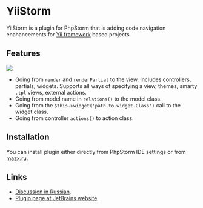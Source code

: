YiiStorm
========

YiiStorm is a plugin for PhpStorm that is adding code navigation enahancements
for [Yii framework](http://www.yiiframework.com/) based projects.

Features
--------

<img src="http://plugins.jetbrains.com/files/7182/screenshot_14099.png" />

- Going from `render` and `renderPartial` to the view. Includes controllers,
partials, widgets. Supports all ways of specifying a view, themes,
smarty `.tpl` views, external actions.
- Going from model name in `relations()` to the model class.
- Going from the `$this->widget('path.to.widget.Class')` call to the widget class.
- Going from controller `actions()` to action class.

Installation
------------

You can install plugin either directly from PhpStorm IDE settings or from
[mazx.ru](http://mazx.ru/).

Links
-----

- [Discussion in Russian](http://yiiframework.ru/forum/viewtopic.php?f=17&t=10795).
- [Plugin page at JetBrains website](http://plugins.jetbrains.com/plugin/?webide&pluginId=7182).